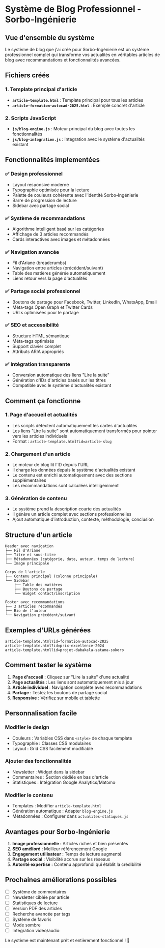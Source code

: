 # Système de Blog Professionnel - Sorbo-Ingénierie

## Vue d'ensemble du système

Le système de blog que j'ai créé pour Sorbo-Ingénierie est un système professionnel complet qui transforme vos actualités en véritables articles de blog avec recommandations et fonctionnalités avancées.

## Fichiers créés

### 1. Template principal d'article
- **`article-template.html`** : Template principal pour tous les articles
- **`article-formation-autocad-2025.html`** : Exemple concret d'article

### 2. Scripts JavaScript
- **`js/blog-engine.js`** : Moteur principal du blog avec toutes les fonctionnalités
- **`js/blog-integration.js`** : Integration avec le système d'actualités existant

## Fonctionnalités implementées

### ✅ Design professionnel
- Layout responsive moderne
- Typographie optimisée pour la lecture
- Palette de couleurs cohérente avec l'identité Sorbo-Ingénierie
- Barre de progression de lecture
- Sidebar avec partage social

### ✅ Système de recommandations
- Algorithme intelligent basé sur les catégories
- Affichage de 3 articles recommandés
- Cards interactives avec images et métadonnées

### ✅ Navigation avancée
- Fil d'Ariane (breadcrumbs)
- Navigation entre articles (précédent/suivant)
- Table des matières générée automatiquement
- Liens retour vers la page d'actualités

### ✅ Partage social professionnel
- Boutons de partage pour Facebook, Twitter, LinkedIn, WhatsApp, Email
- Méta-tags Open Graph et Twitter Cards
- URLs optimisées pour le partage

### ✅ SEO et accessibilité
- Structure HTML sémantique
- Méta-tags optimisés
- Support clavier complet
- Attributs ARIA appropriés

### ✅ Intégration transparente
- Conversion automatique des liens "Lire la suite"
- Génération d'IDs d'articles basés sur les titres
- Compatible avec le système d'actualités existant

## Comment ça fonctionne

### 1. Page d'accueil et actualités
- Les scripts détectent automatiquement les cartes d'actualités
- Les liens "Lire la suite" sont automatiquement transformés pour pointer vers les articles individuels
- Format : `article-template.html?id=article-slug`

### 2. Chargement d'un article
- Le moteur de blog lit l'ID depuis l'URL
- Il charge les données depuis le système d'actualités existant
- Le contenu est enrichi automatiquement avec des sections supplémentaires
- Les recommandations sont calculées intelligemment

### 3. Génération de contenu
- Le système prend la description courte des actualités
- Il génère un article complet avec sections professionnelles
- Ajout automatique d'introduction, contexte, méthodologie, conclusion

## Structure d'un article

```
Header avec navigation
├── Fil d'Ariane
├── Titre et sous-titre
├── Métadonnées (catégorie, date, auteur, temps de lecture)
└── Image principale

Corps de l'article
├── Contenu principal (colonne principale)
└── Sidebar
    ├── Table des matières
    ├── Boutons de partage
    └── Widget contact/inscription

Footer avec recommandations
├── 3 articles recommandés
├── Bio de l'auteur
└── Navigation précédent/suivant
```

## Exemples d'URLs générées

```
article-template.html?id=formation-autocad-2025
article-template.html?id=prix-excellence-2024
article-template.html?id=projet-dabakala-satama-sokoro
```

## Comment tester le système

1. **Page d'accueil** : Cliquez sur "Lire la suite" d'une actualité
2. **Page actualités** : Les liens sont automatiquement mis à jour
3. **Article individuel** : Navigation complète avec recommandations
4. **Partage** : Testez les boutons de partage social
5. **Responsive** : Vérifiez sur mobile et tablette

## Personnalisation facile

### Modifier le design
- Couleurs : Variables CSS dans `<style>` de chaque template
- Typographie : Classes CSS modulaires
- Layout : Grid CSS facilement modifiable

### Ajouter des fonctionnalités
- Newsletter : Widget dans la sidebar
- Commentaires : Section dédiée en bas d'article
- Statistiques : Intégration Google Analytics/Matomo

### Modifier le contenu
- Templates : Modifier `article-template.html`
- Génération automatique : Adapter `blog-engine.js`
- Métadonnées : Configurer dans `actualites-statiques.js`

## Avantages pour Sorbo-Ingénierie

1. **Image professionnelle** : Articles riches et bien présentés
2. **SEO amélioré** : Meilleur référencement Google
3. **Engagement utilisateur** : Temps de lecture augmenté
4. **Partage social** : Visibilité accrue sur les réseaux
5. **Autorité expertise** : Contenu approfondi qui établit la crédibilité

## Prochaines améliorations possibles

- [ ] Système de commentaires
- [ ] Newsletter ciblée par article
- [ ] Statistiques de lecture
- [ ] Version PDF des articles
- [ ] Recherche avancée par tags
- [ ] Système de favoris
- [ ] Mode sombre
- [ ] Intégration vidéo/audio

Le système est maintenant prêt et entièrement fonctionnel ! 🚀
